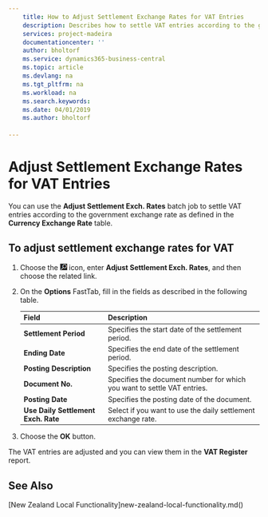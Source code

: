 ```yaml
---
    title: How to Adjust Settlement Exchange Rates for VAT Entries
    description: Describes how to settle VAT entries according to the government exchange rate.
    services: project-madeira 
    documentationcenter: ''
    author: bholtorf
    ms.service: dynamics365-business-central
    ms.topic: article
    ms.devlang: na
    ms.tgt_pltfrm: na
    ms.workload: na
    ms.search.keywords:
    ms.date: 04/01/2019
    ms.author: bholtorf

---
```

# Adjust Settlement Exchange Rates for VAT Entries
You can use the **Adjust Settlement Exch. Rates** batch job to settle VAT entries according to the government exchange rate as defined in the **Currency Exchange Rate** table.  

## To adjust settlement exchange rates for VAT  
1.  Choose the ![Search for Page or Report](../../media/ui-search/search_small.png "Search for Page or Report icon") icon, enter **Adjust Settlement Exch. Rates**, and then choose the related link.  
2.  On the **Options** FastTab, fill in the fields as described in the following table.  

    |Field|Description|  
    |---------------------------------|---------------------------------------|  
    |**Settlement Period**|Specifies the start date of the settlement period.|  
    |**Ending Date**|Specifies the end date of the settlement period.|  
    |**Posting Description**|Specifies the posting description.|  
    |**Document No.**|Specifies the document number for which you want to settle VAT entries.|  
    |**Posting Date**|Specifies the posting date of the document.|  
    |**Use Daily Settlement Exch. Rate**|Select if you want to use the daily settlement exchange rate.|  

3.  Choose the **OK** button.  

The VAT entries are adjusted and you can view them in the **VAT Register** report.

## See Also
[New Zealand Local Functionality]new-zealand-local-functionality.md()